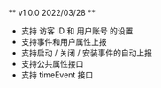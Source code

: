 ** v1.0.0 2022/03/28 **

- 支持 访客 ID 和 用户账号 的设置
- 支持事件和用户属性上报
- 支持启动 / 关闭 / 安装事件的自动上报
- 支持公共属性接口
- 支持 timeEvent 接口